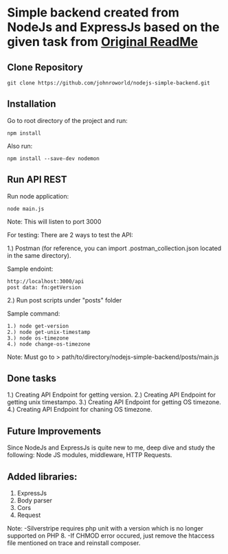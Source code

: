 # Simple backend created from NodeJs and ExpressJs based on the given task from [Original ReadMe](Original.md)

## Clone Repository
```
git clone https://github.com/johnroworld/nodejs-simple-backend.git
```

## Installation

Go to root directory of the project and run:
```
npm install
```
Also run:
```
npm install --save-dev nodemon
```

## Run API REST

Run node application:
```
node main.js
```
Note: This will listen to port 3000

For testing: There are 2 ways to test the API:

1.) Postman (for reference, you can import .postman_collection.json located in the same directory).

Sample endoint: 
```
http://localhost:3000/api
post data: fn:getVersion
```
2.) Run post scripts under "posts" folder

Sample command:
```
1.) node get-version
2.) node get-unix-timestamp
3.) node os-timezone
4.) node change-os-timezone
```
Note: Must go to > path/to/directory/nodejs-simple-backend/posts/main.js

## Done tasks

1.) Creating API Endpoint for getting version.
2.) Creating API Endpoint for getting unix timestampo.
3.) Creating API Endpoint for getting OS timezone.
4.) Creating API Endpoint for chaning OS timezone.

## Future Improvements

Since NodeJs and ExpressJs is quite new to me, deep dive and study the following: Node JS modules, middleware, HTTP Requests.

## Added libraries:
1. ExpressJs
2. Body parser
3. Cors
4. Request

Note:
-Silverstripe requires php unit with a version which is no longer supported on PHP 8.
-If CHMOD error occured, just remove the htaccess file mentioned on trace and reinstall composer.

